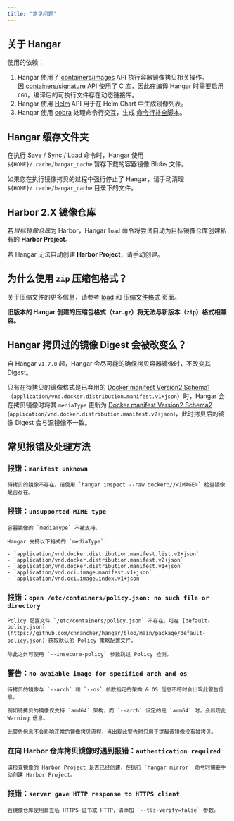 ```yaml
---
title: "常见问题"
---
```


## 关于 Hangar

使用的依赖：

1. Hangar 使用了 [containers/images](https://github.com/containers/image) API 执行容器镜像拷贝相关操作。<br />
    因 [containers/signature](https://github.com/containers/signature) API 使用了 C 库，因此在编译 Hangar 时需要启用 `CGO`，编译后的可执行文件存在动态链接库。
1. Hangar 使用 [Helm](https://github.com/helm/helm) API 用于在 Helm Chart 中生成镜像列表。
1. Hangar 使用 [cobra](https://github.com/spf13/cobra) 处理命令行交互，生成 [命令行补全脚本](/docs/v1.7/advanced/completion)。

## Hangar 缓存文件夹

在执行 Save / Sync / Load 命令时，Hangar 使用 `${HOME}/.cache/hangar_cache` 暂存下载的容器镜像 Blobs 文件。

如果您在执行镜像拷贝的过程中强行停止了 Hangar，请手动清理 `${HOME}/.cache/hangar_cache` 目录下的文件。

## Harbor 2.X 镜像仓库

若*目标镜像仓库*为 Harbor，Hangar `load` 命令将尝试自动为目标镜像仓库创建私有的 **Harbor Project**。

若 Hangar 无法自动创建 **Harbor Project**，请手动创建。

## 为什么使用 `zip` 压缩包格式？

关于压缩文件的更多信息，请参考 [load](/docs/v1.7/load/load) 和 [压缩文件格式](/docs/v1.7/archive/specification) 页面。

**旧版本的 Hangar 创建的压缩包格式（`tar.gz`）将无法与新版本（`zip`）格式相兼容。**

## Hangar 拷贝过的镜像 Digest 会被改变么？

自 Hangar `v1.7.0` 起，Hangar 会尽可能的确保拷贝容器镜像时，不改变其 Digest。

只有在待拷贝的镜像格式是已弃用的 [Docker manifest Version2 Schema1](https://distribution.github.io/distribution/spec/deprecated-schema-v1/)（`application/vnd.docker.distribution.manifest.v1+json`）时，Hangar 会在拷贝镜像时将其 `mediaType` 更新为 [Docker manifest Version2 Schema2](https://distribution.github.io/distribution/spec/manifest-v2-2/) (`application/vnd.docker.distribution.manifest.v2+json`)，此时拷贝后的镜像 Digest 会与源镜像不一致。

## 常见报错及处理方法

### 报错：`manifest unknown`

    待拷贝的镜像不存在。请使用 `hangar inspect --raw docker://<IMAGE>` 检查镜像是否存在。

### 报错：`unsupported MIME type`

    容器镜像的 `mediaType` 不被支持。

    Hangar 支持以下格式的 `mediaType`:

    - `application/vnd.docker.distribution.manifest.list.v2+json`
    - `application/vnd.docker.distribution.manifest.v2+json`
    - `application/vnd.docker.distribution.manifest.v1+json`
    - `application/vnd.oci.image.manifest.v1+json`
    - `application/vnd.oci.image.index.v1+json`

### 报错：`open /etc/containers/policy.json: no such file or directory`

    Policy 配置文件 `/etc/containers/policy.json` 不存在。可在 [default-policy.json](https://github.com/cnrancher/hangar/blob/main/package/default-policy.json) 获取默认的 Policy 策略配置文件。

    除此之外可使用 `--insecure-policy` 参数跳过 Policy 检测。

### 警告：`no avaiable image for specified arch and os`

    待拷贝的镜像与 `--arch` 和 `--os` 参数指定的架构 & OS 信息不符时会出现此警告信息。

    例如待拷贝的镜像仅支持 `amd64` 架构，而 `--arch` 设定的是 `arm64` 时，会出现此 Warning 信息。

    此警告信息不会影响正常的镜像拷贝流程，当出现此警告时只用于提醒该镜像没有被拷贝。

### 在向 Harbor 仓库拷贝镜像时遇到报错：`authentication required`

    请检查镜像的 Harbor Project 是否已经创建，在执行 `hangar mirror` 命令时需要手动创建 Harbor Project。

### 报错：`server gave HTTP response to HTTPS client`

    若镜像仓库使用自签名 HTTPS 证书或 HTTP，请添加 `--tls-verify=false` 参数。

